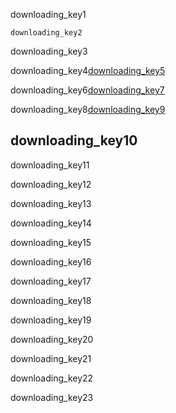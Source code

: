 downloading_key1

```ngMeta
downloading_key2
```
downloading_key3


downloading_key4[downloading_key5](F69kWUbi9Xk)



downloading_key6[downloading_key7](GLqsY0Oxtgo)


downloading_key8[downloading_key9](kfqGio32jLA)




## downloading_key10
downloading_key11



downloading_key12



downloading_key13



downloading_key14


downloading_key15


downloading_key16


downloading_key17


downloading_key18


downloading_key19



downloading_key20

downloading_key21

downloading_key22

downloading_key23



